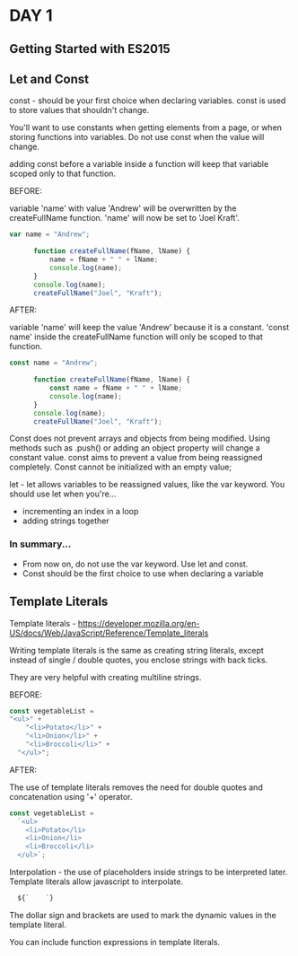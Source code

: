 # DAY 1
## Getting Started with ES2015
## Let and Const

const - should be your first choice when declaring variables. const is used to store values that shouldn't change.

You'll want to use constants when getting elements from a page, or when storing functions into variables. Do not use const when the value will change.

adding const before a variable inside a function will keep that variable scoped only to that function.

BEFORE:

variable 'name' with value 'Andrew' will be overwritten by the createFullName function. 'name' will now be set to 'Joel Kraft'.

```javascript
var name = "Andrew";
      
      function createFullName(fName, lName) {
          name = fName + " " + lName;
          console.log(name);
      }
      console.log(name);
      createFullName("Joel", "Kraft");
```
AFTER:

variable 'name' will keep the value 'Andrew' because it is a constant. 'const name' inside the createFullName function will only be scoped to that function.



```javascript
const name = "Andrew";
      
      function createFullName(fName, lName) {
          const name = fName + " " + lName;
          console.log(name);
      }
      console.log(name);
      createFullName("Joel", "Kraft");
```
Const does not prevent arrays and objects from being modified. Using methods such as .push() or adding an object property will change a constant value. const aims to prevent a value from being reassigned completely. Const cannot be initialized with an empty value;

let - let allows variables to be reassigned values, like the var keyword. You should use let when you're...
* incrementing an index in a loop
* adding strings together

### In summary...
* From now on, do not use the var keyword. Use let and const.
* Const should be the first choice to use when declaring a variable

## Template Literals
Template literals - https://developer.mozilla.org/en-US/docs/Web/JavaScript/Reference/Template_literals

Writing template literals is the same as creating string literals, except instead of single / double quotes, you enclose strings with back ticks.

They are very helpful with creating multiline strings.

BEFORE: 

```javascript
const vegetableList =
"<ul>" +
    "<li>Potato</li>" +
    "<li>Onion</li>" +
    "<li>Broccoli</li>" +
  "</ul>";
```

AFTER:


The use of template literals removes the need for double quotes and concatenation using '+' operator.

```javascript
const vegetableList = 
  `<ul>
    <li>Potato</li>
    <li>Onion</li>
    <li>Broccoli</li>
  </ul>`;
```
  Interpolation - the use of placeholders inside strings to be interpreted later. Template literals allow javascript to interpolate.

  ```javascript
    ${`    `}
  ```
The dollar sign and brackets are used to mark the dynamic values in the template literal.

You can include function expressions in template literals.